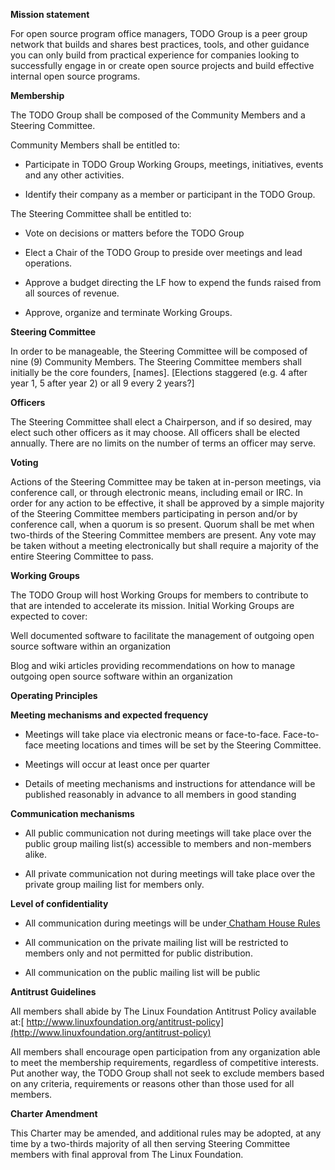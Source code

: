 **Mission statement**

For open source program office managers, TODO Group is a peer group network that builds and shares best practices, tools, and other guidance you can only build from practical experience for companies looking to successfully engage in or create open source projects and build effective internal open source programs.

**Membership**

The TODO Group shall be composed of the Community Members and a Steering Committee.

Community Members shall be entitled to:

* Participate in TODO Group Working Groups, meetings, initiatives, events and any other activities.

* Identify their company as a member or participant in the TODO Group.

The Steering Committee shall be entitled to:

* Vote on decisions or matters before the TODO Group

* Elect a Chair of the TODO Group to preside over meetings and lead operations.

* Approve a budget directing the LF how to expend the funds raised from all sources of revenue.

* Approve, organize and terminate Working Groups.

**Steering Committee**

In order to be manageable, the Steering Committee will be composed of nine (9) Community Members. The Steering Committee members shall initially be the core founders, [names]. [Elections staggered (e.g. 4 after year 1, 5 after year 2) or all 9 every 2 years?]

**Officers**

The Steering Committee shall elect a Chairperson, and if so desired, may elect such other officers as it may choose. All officers shall be elected annually. There are no limits on the number of terms an officer may serve.

**Voting**

Actions of the Steering Committee may be taken at in-person meetings, via conference call, or through electronic means, including email or IRC. In order for any action to be effective, it shall be approved by a simple majority of the Steering Committee members participating in person and/or by conference call, when a quorum is so present. Quorum shall be met when two-thirds of the Steering Committee members are present. Any vote may be taken without a meeting electronically but shall require a majority of the entire Steering Committee to pass. 

**Working Groups**

The TODO Group will host Working Groups for members to contribute to that are intended to accelerate its mission. Initial Working Groups are expected to cover:

Well documented software to facilitate the management of outgoing open source software within an organization

Blog and wiki articles providing recommendations on how to manage outgoing open source software within an organization

**Operating Principles**

**Meeting mechanisms and expected frequency**

* Meetings will take place via electronic means or face-to-face. Face-to-face meeting locations and times will be set by the Steering Committee.

* Meetings will occur at least once per quarter

* Details of meeting mechanisms and instructions for attendance will be published reasonably in advance to all members in good standing

**Communication mechanisms**

* All public communication not during meetings will take place over the public group mailing list(s) accessible to members and non-members alike.

* All private communication not during meetings will take place over the private group mailing list for members only.

**Level of confidentiality**

* All communication during meetings will be under[ Chatham House Rules](http://en.wikipedia.org/wiki/chatham_house_rule)

* All communication on the private mailing list will be restricted to members only and not permitted for public distribution.

* All communication on the public mailing list will be public

**Antitrust Guidelines**

All members shall abide by The Linux Foundation Antitrust Policy available at:[ http://www.linuxfoundation.org/antitrust-policy](http://www.linuxfoundation.org/antitrust-policy)

All members shall encourage open participation from any organization able to meet the membership requirements, regardless of competitive interests. Put another way, the TODO Group shall not seek to exclude members based on any criteria, requirements or reasons other than those used for all members.

**Charter Amendment**

This Charter may be amended, and additional rules may be adopted, at any time by a two-thirds majority of all then serving Steering Committee members with final approval from The Linux Foundation.
